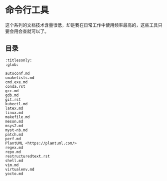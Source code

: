 # 命令行工具

这个系列的文档技术含量很低，却是我在日常工作中使用频率最高的，这些工具只要会用会查就可以了。

## 目录

```{toctree}
:titlesonly:
:glob:

autoconf.md
cmakelists.md
cmd.exe.md
conda.rst
gcc.md
gdb.md
git.rst
kubectl.md
latex.md
linux.md
makefile.md
meson.md
msys2.md
myst-nb.md
patch.md
perf.md
PlantUML <https://plantuml.com/>
regex.md
repo.md
restructuredtext.rst
shell.md
vim.md
virtualenv.md
yocto.md
```
